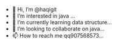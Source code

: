 - 👋 Hi, I’m @haqigit
- 👀 I’m interested in java ...
- 🌱 I’m currently learning data structure...
- 💞️ I’m looking to collaborate on java...
- 📫 How to reach me qq907568573...

<!---
haqigit/haqigit is a ✨ special ✨ repository because its `README.md` (this file) appears on your GitHub profile.
You can click the Preview link to take a look at your changes.

change2
--->
